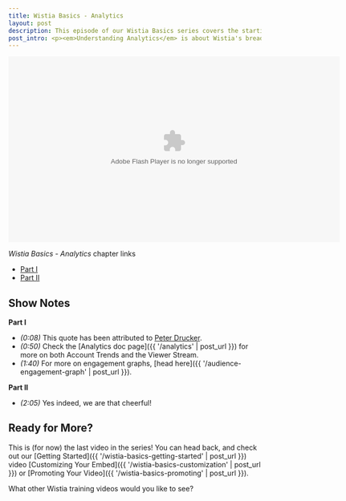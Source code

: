 ```yaml
---
title: Wistia Basics - Analytics
layout: post
description: This episode of our Wistia Basics series covers the starting blocks of Wistia's analytics features!
post_intro: <p><em>Understanding Analytics</em> is about Wistia's bread-and-butter - the powerful analytics provided for embedded video plays.</p>
---
```


<style type="text/css">
  a.call_to_action {
    color: white !important;
  }

  a.call_to_action:hover {
    text-decoration: none !important;
    color: yellow !important;
  }
</style>

<div id="the_video" class='video_embed'>
<div id="wistia_f13ff05fc3" class="wistia_embed" style="width:660px;height:371px;" data-video-width="660" data-video-height="371"><object id="wistia_f13ff05fc3_seo" classid="clsid:D27CDB6E-AE6D-11cf-96B8-444553540000" style="display:block;height:371px;position:relative;width:660px;"><param name="movie" value="http://embed.wistia.com/flash/embed_player_v2.0.swf?2012-06-01"></param><param name="allowfullscreen" value="true"></param><param name="allowscriptaccess" value="always"></param><param name="bgcolor" value="#000000"></param><param name="wmode" value="opaque"></param><param name="flashvars" value="customColor=4991C4&hdUrl%5Bheight%5D=720&hdUrl%5Btype%5D=hdflv&hdUrl%5Burl%5D=http%3A%2F%2Fembed.wistia.com%2Fdeliveries%2Fc88f3d64e779d99c935cd8c57871e8140a52e856.bin&hdUrl%5Bwidth%5D=1280&mediaDuration=258.0&stillUrl=http%3A%2F%2Fembed.wistia.com%2Fdeliveries%2F2c3a50684b72641ce3b7a6002d26f7b34af024cd.jpg%3Fimage_crop_resized%3D660x371&unbufferedSeek=true&videoUrl=http%3A%2F%2Fembed.wistia.com%2Fdeliveries%2F172f8ee7351f6372e48ed35040aed9b5b4f0b6a7.bin"></param><embed src="http://embed.wistia.com/flash/embed_player_v2.0.swf?2012-06-01" allowfullscreen="true" allowscriptaccess="always" bgcolor=#000000 flashvars="customColor=4991C4&hdUrl%5Bheight%5D=720&hdUrl%5Btype%5D=hdflv&hdUrl%5Burl%5D=http%3A%2F%2Fembed.wistia.com%2Fdeliveries%2Fc88f3d64e779d99c935cd8c57871e8140a52e856.bin&hdUrl%5Bwidth%5D=1280&mediaDuration=258.0&stillUrl=http%3A%2F%2Fembed.wistia.com%2Fdeliveries%2F2c3a50684b72641ce3b7a6002d26f7b34af024cd.jpg%3Fimage_crop_resized%3D660x371&unbufferedSeek=true&videoUrl=http%3A%2F%2Fembed.wistia.com%2Fdeliveries%2F172f8ee7351f6372e48ed35040aed9b5b4f0b6a7.bin" name="wistia_f13ff05fc3_html" style="display:block;height:100%;position:relative;width:100%;" type="application/x-shockwave-flash" wmode="opaque"></embed></object></div>
<script charset="ISO-8859-1" src="http://fast.wistia.com/static/concat/E-v1.js"></script>
<script>
wistiaEmbed = Wistia.embed("f13ff05fc3", {
  version: "v1",
  videoWidth: 660,
  videoHeight: 371,
  playerColor: "4991C4"
});

Wistia.plugin.postRoll(wistiaEmbed, {
    version: "v1",
    raw: "<style type=\"text/css\">\n#container {\ncolor: white;\ntext-align: center;\n}\n\na.call_to_action {\ntext-decoration: none;\ncolor: white;\n}\n\na.call_to_action:hover {\ncolor: yellow;\n}\n\n</style>\n\n<div id=\"container\">\n<strong>Other Wistia Videos:</strong><br>\n<a class=\"call_to_action\" href=\"http://wistia.com/doc/wistia-basics-getting-started\">Wistia Basics</a><br>\n<a class=\"call_to_action\" href=\"http://wistia.com/doc/wistia-basics-customizing\">Customizing Your Embed</a><br>\n<a class=\"call_to_action\" href=\"http://wistia.com/doc/wistia-basics-promoting\">Promoting Your Video</a><br>\n</div>\n",
    style: {
    backgroundColor: "#141314",
    color: "#ffffff",
    fontSize: "36px",
    fontFamily: "Gill Sans, Helvetica, Arial, sans-serif",
    textAlign: "left"
    }
});

Wistia.plugin.socialbar(wistiaEmbed, {
    version: "v1",
    buttons: "embed-twitter-facebook",
    logo: true,
    tweetText: "Understanding Analytics - Individual Page",
    badgeUrl: "http://wistia.com",
    badgeImage: "http://static.wistia.com/images/badges/wistia_100x96_black.png"
});
</script>
<script charset="ISO-8859-1" src="http://fast.wistia.com/embed/medias/f13ff05fc3/metadata.js"></script>
</div>

<div class="randor_links">
<p><em>Wistia Basics - Analytics</em> chapter links</p>
<ul>
<li><a class="chap_link" id="first_chap" href="#" onclick="wistiaEmbed.time(0).play(); return false;">Part I</a></li>
<li><a class="chap_link" id="second_chap" href="#" onclick="wistiaEmbed.time(120).play(); return false;">Part II</a></li>
</div>


## Show Notes

**Part I**

* *(0:08)* This quote has been attributed to [Peter Drucker](http://en.wikipedia.org/wiki/Peter_Drucker.html).
* *(0:50)* Check the [Analytics doc page]({{ '/analytics' | post_url }}) for more on both Account Trends and the Viewer Stream.
* *(1:40)* For more on engagement graphs, [head here]({{ '/audience-engagement-graph' | post_url }}).

**Part II**

* *(2:05)* Yes indeed, we are that cheerful!

## Ready for More?

This is (for now) the last video in the series!  You can head back, and check 
out our [Getting Started]({{ '/wistia-basics-getting-started' | post_url }}) 
video [Customizing Your Embed]({{ '/wistia-basics-customization' | post_url }})
or [Promoting Your Video]({{ '/wistia-basics-promoting' | post_url }}).

What other Wistia training videos would you like to see?

<script>
var url = window.location.href.toString();
var playInterval;
if (url.indexOf('hf') != -1 || url.indexOf('hm') != -1)
{
    playInterval = setInterval(autoPlay, 100);
}
function autoPlay()
{
    try{
    wistiaEmbed.play();
    clearInterval(playInterval);
    } catch (e) {}
}
</script>
